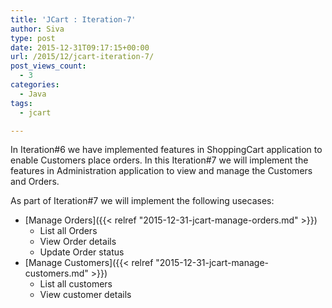 ```yaml
---
title: 'JCart : Iteration-7'
author: Siva
type: post
date: 2015-12-31T09:17:15+00:00
url: /2015/12/jcart-iteration-7/
post_views_count:
  - 3
categories:
  - Java
tags:
  - jcart

---
```

In Iteration#6 we have implemented features in ShoppingCart application to enable Customers place orders. In this Iteration#7 we will implement the features in Administration application to view and manage the Customers and Orders.

As part of Iteration#7 we will implement the following usecases:

  * [Manage Orders]({{< relref "2015-12-31-jcart-manage-orders.md" >}}) 
      * List all Orders
      * View Order details
      * Update Order status
  * [Manage Customers]({{< relref "2015-12-31-jcart-manage-customers.md" >}}) 
      * List all customers
      * View customer details
